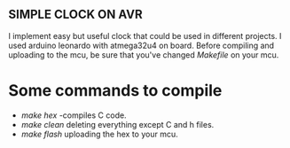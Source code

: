## SIMPLE CLOCK ON AVR
I implement easy but useful clock that could be used in different projects. I used arduino leonardo with atmega32u4 on board.
Before compiling and uploading to the mcu, be sure that you've changed *Makefile* on your mcu.
# Some commands to compile
- *make hex* -compiles C code.
- *make clean*  deleting everything except C and h files.
- *make flash*  uploading the hex to your mcu.
